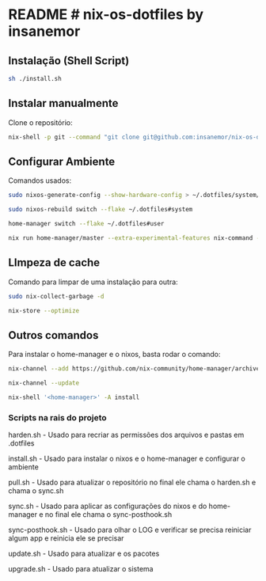 # README # nix-os-dotfiles by insanemor

## Instalação (Shell Script)

```bash
sh ./install.sh
```

## Instalar manualmente

Clone o repositório:

```bash
nix-shell -p git --command "git clone git@github.com:insanemor/nix-os-dotfiles.git ~/.dotfiles"
```

## Configurar Ambiente

Comandos usados:

```bash
sudo nixos-generate-config --show-hardware-config > ~/.dotfiles/system/hardware-configuration.nix
```

```bash
sudo nixos-rebuild switch --flake ~/.dotfiles#system
```

```bash
home-manager switch --flake ~/.dotfiles#user
```

```bash
nix run home-manager/master --extra-experimental-features nix-command --extra-experimental-features flakes -- switch --flake ~/.dotfiles#user;
```

## LImpeza de cache

Comando para limpar de uma instalação para outra:

```bash
sudo nix-collect-garbage -d
```

```bash
nix-store --optimize
```

## Outros comandos

Para instalar o home-manager e o nixos, basta rodar o comando:

```bash
nix-channel --add https://github.com/nix-community/home-manager/archive/release-23.11.tar.gz home-manager

nix-channel --update

nix-shell '<home-manager>' -A install
```

### Scripts na rais do projeto

harden.sh - Usado para recriar as permissões dos arquivos e pastas em .dotfiles

install.sh - Usado para instalar o nixos e o home-manager e configurar o ambiente

pull.sh - Usado para atualizar o repositório no final ele chama o harden.sh e chama o sync.sh

sync.sh - Usado para aplicar as configurações do nixos e do home-manager e no final ele chama o sync-posthook.sh

sync-posthook.sh - Usado para olhar o LOG e verificar se precisa reiniciar algum app e reinicia ele se precisar

update.sh - Usado para atualizar e os pacotes

upgrade.sh - Usado para atualizar o sistema
